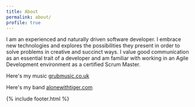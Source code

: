 ```yaml
---
title: About
permalink: about/
profile: true
---
```


I am an experienced and naturally driven software developer. I embrace new technologies and explores the possibilities they present in order to solve problems in creative and succinct ways. I value good communication as an essential trait of a developer and am familiar with working in an Agile Development environment as a certified Scrum Master.

Here's my music [grubmusic.co.uk](http://www.grubmusic.co.uk/)

Here's my band [alonewithtiger.com](http://www.alonewithtiger.com/)


{% include footer.html %}